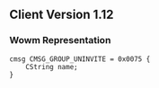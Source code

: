 ## Client Version 1.12

### Wowm Representation
```rust,ignore
cmsg CMSG_GROUP_UNINVITE = 0x0075 {
    CString name;    
}

```
